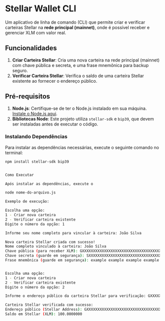 # Stellar Wallet CLI

Um aplicativo de linha de comando (CLI) que permite criar e verificar carteiras Stellar na **rede principal (mainnet)**, onde é possível receber e gerenciar XLM com valor real. 

## Funcionalidades
1. **Criar Carteira Stellar**: Cria uma nova carteira na rede principal (mainnet) com chave pública e secreta, e uma frase mnemônica para backup seguro.
2. **Verificar Carteira Stellar**: Verifica o saldo de uma carteira Stellar existente ao fornecer o endereço público.

## Pré-requisitos
1. **Node.js**: Certifique-se de ter o Node.js instalado em sua máquina. [Instale o Node.js aqui](https://nodejs.org/).
2. **Bibliotecas Node**: Este projeto utiliza `stellar-sdk` e `bip39`, que devem ser instaladas antes de executar o código.

### Instalando Dependências
Para instalar as dependências necessárias, execute o seguinte comando no terminal:


```bash
npm install stellar-sdk bip39


Como Executar

Após instalar as dependências, execute o

node nome-do-arquivo.js

Exemplo de execução:

Escolha uma opção:
1 - Criar nova carteira
2 - Verificar carteira existente
Digite o número da opção: 1

Informe seu nome completo para vincular à carteira: João Silva

Nova carteira Stellar criada com sucesso!
Nome completo vinculado à carteira: João Silva
Chave pública (para receber XLM): GXXXXXXXXXXXXXXXXXXXXXXXXXXXXXXXXXXXXXXXXXX
Chave secreta (guarde em segurança): SXXXXXXXXXXXXXXXXXXXXXXXXXXXXXXXXXXXXXXXXXX
Frase mnemônica (guarde em segurança): example example example example example example example example example example example example


Escolha uma opção:
1 - Criar nova carteira
2 - Verificar carteira existente
Digite o número da opção: 2

Informe o endereço público da carteira Stellar para verificação: GXXXXXXXXXXXXXXXXXXXXXXXXXXXXXXXXXXXXXXXXXX

Carteira Stellar verificada com sucesso:
Endereço público (Stellar Address): GXXXXXXXXXXXXXXXXXXXXXXXXXXXXXXXXXXXXXXXXXX
Saldo em Stellar (XLM): 100.0000000

